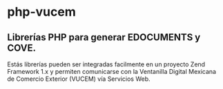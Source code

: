 # php-vucem
## Librerías PHP para generar EDOCUMENTS y COVE.
Estás librerías pueden ser integradas facilmente en un proyecto Zend Framework 1.x y permiten comunicarse con la Ventanilla Digital Mexicana de Comercio Exterior (VUCEM) vía Servicios Web.
